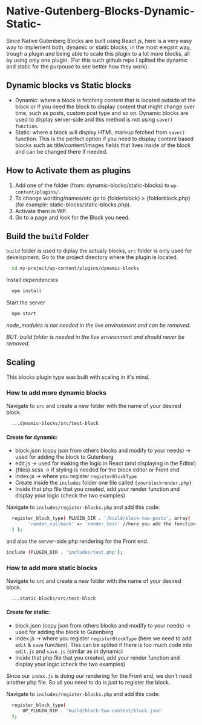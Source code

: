 # Native-Gutenberg-Blocks-Dynamic-Static-
Since Native Gutenberg Blocks are built using React.js, here is a very easy way to implement both, dynamic or static blocks, in the most elegant way, trough a plugin and being able to scale this plugin to a lot more blocks, all by using only one plugin. (For this such github repo I splited the dynamic and static for the purpouse to see better how they work).

## Dynamic blocks vs Static blocks
- Dynamic: where a block is fetching content that is located outside of the block or if you need the block to display content that might change over time, such as posts, custom post type and so on. Dynamic blocks are used to display server-side and this method is not using `save() function`.
- Static: where a block will display HTML markup fetched from `save()` function. This is the perfect option if you need to display content based blocks such as title/content/images fields that lives inside of the block and can be changed there if needed.

## How to Activate them as plugins
1. Add one of the folder (from: dynamic-blocks/static-blocks) to `wp-content/plugins/`.
2. To change wording/names/etc go to {folderblock} > {folderblock.php} (for example: static-blocks/static-blocks.php).
3. Activate them in WP.
4. Go to a page and look for the Block you need. 


## Build the `build` Folder
`build` folder is used to diplay the actualy blocks, `src` folder is only used for development. Go to the project directory where the plugin is located.
```bash
  cd my-project/wp-content/plugins/dynamic-blocks
```
Install dependencies
```bash
  npm install
```
Start the server
```bash
  npm start
```
*node_modules is not needed in the live environment and can be removed.*

*BUT: build folder is needed in the live environment and should never be removed.*


## Scaling
This blocks plugin type was built with scaling in it's mind.

### How to add more dynamic blocks
Navigate to `src` and create a new folder with the name of your desired block.
```bash
  ...dynamic-blocks/src/test-block
```
#### Create for dynamic:
- block.json (copy json from others blocks and modify to your needs) -> used for adding the block to Gutenberg
- edit.js -> used for making the logic in React (and displaying in the Editor)
- {files}.scss -> if styling is needed for the block editor or Front end
- index.js -> where you register `registerBlockType`
- Create inside the `includes` folder one file called `{yourblockrender.php}`
- Inside that php file that you created, add your render function and display your logic (check the two examples)

Navigate to `includes/register-blocks.php` and add this code:
```bash
  register_block_type( PLUGIN_DIR . '/build/block-two-posts', array(
        'render_callback' => 'render_test' //here you add the function
  ) );
```
and also the server-side php rendering for the Front end.
```bash
include (PLUGIN_DIR . 'includes/test.php'); 
```
### How to add more static blocks
Navigate to `src` and create a new folder with the name of your desired block.
```bash
  ...static-blocks/src/test-block
```

#### Create for static:
- block.json (copy json from others blocks and modify to your needs) -> used for adding the block to Gutenberg
- index.js -> where you register `registerBlockType` (here we need to add `edit` & `save` function). This can be splited if there is too much code into `edit.js` and `save.js` (similar as in dynamic)
- Inside that php file that you created, add your render function and display your logic (check the two examples)

Since our `index.js` is doing our rendering for the Front end, we don't need another php file. So all you need to do is just to register the block.

Navigate to `includes/register-blocks.php` and add this code:
```bash
  register_block_type(
      UP_PLUGIN_DIR . 'build/block-two-content/block.json'
  );
```
